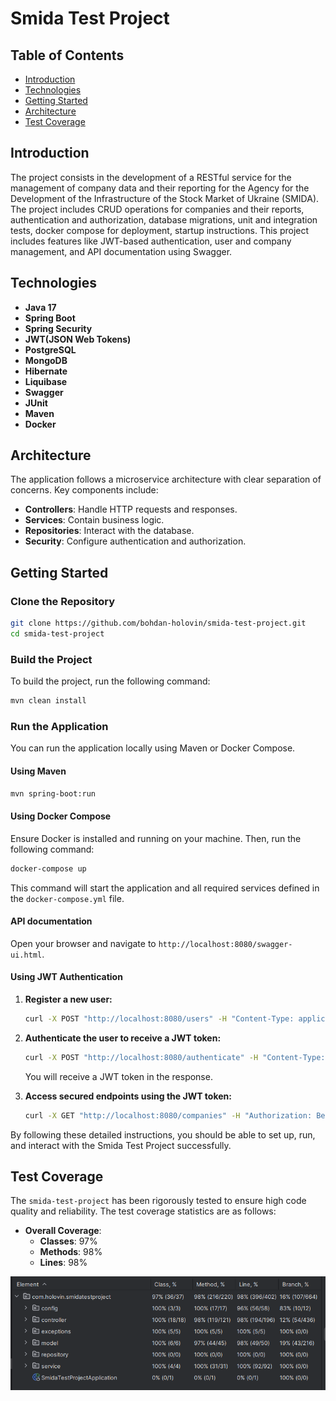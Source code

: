 # Smida Test Project

## Table of Contents
- [Introduction](#introduction)
- [Technologies](#technologies)
- [Getting Started](#getting-started)
- [Architecture](#architecture)
- [Test Coverage](#test-coverage)

## Introduction
The project consists in the development of a RESTful service for the management of company data and their reporting for the Agency for the Development of the Infrastructure of the Stock Market of Ukraine (SMIDA). The project includes CRUD operations for companies and their reports, authentication and authorization, database migrations, unit and integration tests, docker compose for deployment, startup instructions.  This project includes features like JWT-based authentication, user and company management, and API documentation using Swagger.

## Technologies
- **Java 17**
- **Spring Boot**
- **Spring Security**
- **JWT(JSON Web Tokens)**
- **PostgreSQL** 
- **MongoDB**
- **Hibernate**
- **Liquibase**
- **Swagger**
- **JUnit**
- **Maven**
- **Docker**

## Architecture
The application follows a microservice architecture with clear separation of concerns. Key components include:
- **Controllers**: Handle HTTP requests and responses.
- **Services**: Contain business logic.
- **Repositories**: Interact with the database.
- **Security**: Configure authentication and authorization.

## Getting Started

### Clone the Repository
```bash
git clone https://github.com/bohdan-holovin/smida-test-project.git
cd smida-test-project
```

### Build the Project
To build the project, run the following command:
```bash
mvn clean install
```

### Run the Application
You can run the application locally using Maven or Docker Compose.

#### Using Maven
```bash
mvn spring-boot:run
```

#### Using Docker Compose
Ensure Docker is installed and running on your machine. Then, run the following command:
```bash
docker-compose up
```

This command will start the application and all required services defined in the `docker-compose.yml` file.

#### API documentation
   Open your browser and navigate to `http://localhost:8080/swagger-ui.html`.

#### Using JWT Authentication
1. **Register a new user:**
    ```bash
    curl -X POST "http://localhost:8080/users" -H "Content-Type: application/json" -d '{"username":"testuser", "password":"password"}'
    ```
2. **Authenticate the user to receive a JWT token:**
    ```bash
    curl -X POST "http://localhost:8080/authenticate" -H "Content-Type: application/json" -d '{"username":"testuser", "password":"password"}'
    ```
   You will receive a JWT token in the response.

3. **Access secured endpoints using the JWT token:**
    ```bash
    curl -X GET "http://localhost:8080/companies" -H "Authorization: Bearer your_jwt_token"
    ```

By following these detailed instructions, you should be able to set up, run, and interact with the Smida Test Project successfully.

## Test Coverage
The `smida-test-project` has been rigorously tested to ensure high code quality and reliability. The test coverage statistics are as follows:

- **Overall Coverage**:
   - **Classes**: 97%
   - **Methods**: 98%
   - **Lines**: 98%

![img.png](img.png)


